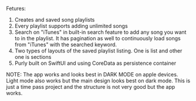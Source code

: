 Fetures:
1) Creates and saved song playlists
2) Every playlist supports adding unlimited songs
3) Search on "iTunes" in built-in search feature to add any song you want to in the playlist. It has pagination as well to continuously load songs from "iTunes" with the searched keyword.
4) Two types of layouts of the saved playlist listing. One is list and other one is sections
5) Purly built on SwiftUI and using CoreData as persistence container

NOTE: 
The app works and looks best in DARK MODE on apple devices. Light mode also works but the main design looks best on dark mode.
This is just a time pass project and the structure is not very good but the app works.


